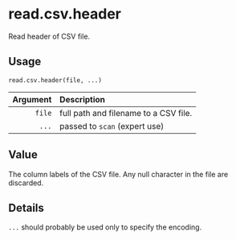 read.csv.header
===============

Read header of CSV file.

Usage
-----

    read.csv.header(file, ...)

| Argument | Description                           |
| -------: | :------------------------------------ |
|   `file` | full path and filename to a CSV file. |
|    `...` | passed to `scan` (expert use)         |

Value
-----

The column labels of the CSV file.
Any null character in the file are discarded.

Details
-------

`...` should probably be used only to specify the encoding.


